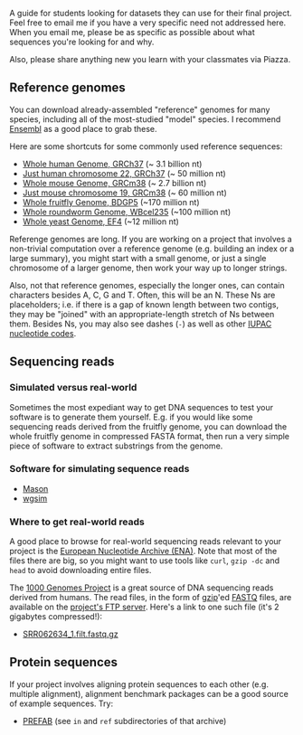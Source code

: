 A guide for students looking for datasets they can use for their final project.
Feel free to email me if you have a very specific need not addressed here.  When
you email me, please be as specific as possible about what sequences you're
looking for and why.

Also, please share anything new you learn with your classmates via Piazza.

Reference genomes
-----------------

You can download already-assembled "reference" genomes for many species,
including all of the most-studied "model" species.  I recommend [Ensembl]
as a good place to grab these.

[Ensembl]: http://useast.ensembl.org/index.html

Here are some shortcuts for some commonly used reference sequences:

* [Whole human Genome, GRCh37](ftp://ftp.ensembl.org/pub/release-73/fasta/homo_sapiens/dna/Homo_sapiens.GRCh37.73.dna.toplevel.fa.gz) (~ 3.1 billion nt)
* [Just human chromosome 22, GRCh37](ftp://ftp.ensembl.org/pub/release-73/fasta/homo_sapiens/dna/Homo_sapiens.GRCh37.73.dna.chromosome.22.fa.gz) (~ 50 million nt)
* [Whole mouse Genome, GRCm38](ftp://ftp.ensembl.org/pub/release-73/fasta/mus_musculus/dna/Mus_musculus.GRCm38.73.dna.toplevel.fa.gz) (~ 2.7 billion nt)
* [Just mouse chromosome 19, GRCm38](ftp://ftp.ensembl.org/pub/release-73/fasta/mus_musculus/dna/Mus_musculus.GRCm38.73.dna.chromosome.19.fa.gz) (~ 60 million nt)
* [Whole fruitfly Genome, BDGP5](ftp://ftp.ensembl.org/pub/release-73/fasta/drosophila_melanogaster/dna/Drosophila_melanogaster.BDGP5.73.dna.toplevel.fa.gz) (~170 million nt)
* [Whole roundworm Genome, WBcel235](ftp://ftp.ensembl.org/pub/release-73/fasta/caenorhabditis_elegans/dna/Caenorhabditis_elegans.WBcel235.73.dna.toplevel.fa.gz) (~100 million nt)
* [Whole yeast Genome, EF4](ftp://ftp.ensembl.org/pub/release-73/fasta/saccharomyces_cerevisiae/dna/Saccharomyces_cerevisiae.EF4.73.dna.toplevel.fa.gz) (~12 million nt)

Referenge genomes are long.
If you are working on a project that involves a non-trivial computation
over a reference genome (e.g. building an index or a large summary), you
might start with a small genome, or just a single chromosome of a larger
genome, then work your way up to longer strings.

Also, not that reference genomes, especially the longer ones, can contain
characters besides A, C, G and T.  Often, this will be an N.  These Ns
are placeholders; i.e. if there is a gap of known length between two
contigs, they may be "joined" with an appropriate-length stretch of Ns
between them.  Besides Ns, you may also see dashes (`-`) as well as other
[IUPAC nucleotide codes](http://www.bioinformatics.org/sms/iupac.html).

Sequencing reads
----------------

### Simulated versus real-world

Sometimes the most expediant way to get DNA sequences to test your software is to
generate them yourself.  E.g. if you would like some sequencing reads derived from
the fruitfly genome, you can download the whole fruitfly genome in compressed FASTA format, then run a very
simple piece of software to extract substrings from the genome.

### Software for simulating sequence reads

* [Mason](http://www.seqan.de/projects/mason/)
* [wgsim](https://github.com/lh3/wgsim)

### Where to get real-world reads

A good place to browse for real-world sequencing reads relevant to your project is the
[European Nucleotide Archive (ENA)](http://www.ebi.ac.uk/ena/).  Note that
most of the files there are big, so you might want to use tools like `curl`,
`gzip -dc` and `head` to avoid downloading entire files.

The [1000 Genomes Project] is a great source of DNA sequencing reads derived from
humans.  The read files, in the form of [gzip]'ed [FASTQ] files, are available on the
[project's FTP server].  Here's a link to one such file (it's 2 gigabytes compressed!):

* [SRR062634_1.filt.fastq.gz](ftp://ftp.1000genomes.ebi.ac.uk/vol1/ftp/data/HG00096/sequence_read/SRR062634_1.filt.fastq.gz)

[gzip]: http://en.wikipedia.org/wiki/Gzip
[FASTQ]: http://en.wikipedia.org/wiki/FASTQ_format
[1000 Genomes Project]: http://www.1000genomes.org
[project's FTP server]: ftp://ftp.1000genomes.ebi.ac.uk/vol1/ftp/data

Protein sequences
-----------------

If your project involves aligning protein sequences to each other (e.g.
multiple alignment), alignment benchmark packages can be a good source
of example sequences.  Try:

* [PREFAB](http://www.drive5.com/muscle/prefab.htm) (see `in` and `ref` subdirectories of that archive)
